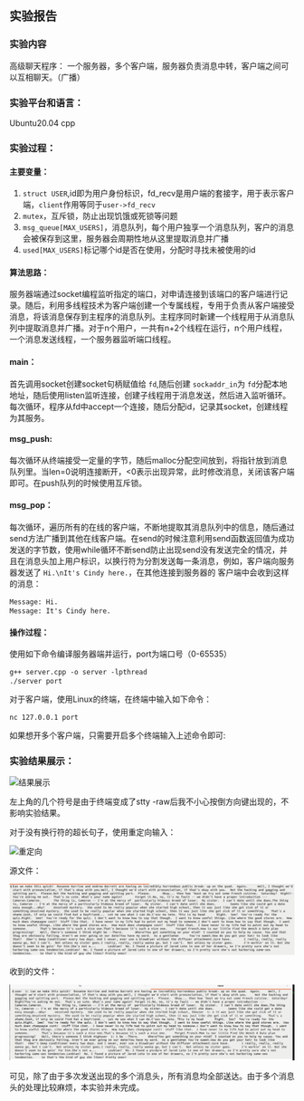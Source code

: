 ## 实验报告

### 实验内容

高级聊天程序：   一个服务器，多个客户端，服务器负责消息中转，客户端之间可以互相聊天。（广播）

### 实验平台和语言：

Ubuntu20.04 cpp

### 实验过程：

#### 主要变量：

1. `struct USER`,id即为用户身份标识，fd_recv是用户端的套接字，用于表示客户端，`client`作用等同于`user->fd_recv`
2. `mutex`，互斥锁，防止出现饥饿或死锁等问题
3. `msg_queue[MAX_USERS]`，消息队列，每个用户独享一个消息队列，客户的消息会被保存到这里，服务器会周期性地从这里提取消息并广播
4. `used[MAX_USERS]`标记哪个id是否在使用，分配时寻找未被使用的id

#### 算法思路：

服务器端通过socket编程监听指定的端口，对申请连接到该端口的客户端进行记录。随后，利用多线程技术为客户端创建一个专属线程，专用于负责从客户端接受消息，将该消息保存到主程序的消息队列。主程序同时新建一个线程用于从消息队列中提取消息并广播。对于n个用户，一共有n+2个线程在运行，n个用户线程，一个消息发送线程，一个服务器监听端口线程。

#### main：

首先调用socket创建socket句柄赋值给 `fd`,随后创建 `sockaddr_in`为 `fd`分配本地地址，随后使用listen监听连接，创建子线程用于消息发送，然后进入监听循环。每次循环，程序从fd中accept一个连接，随后分配id，记录其socket，创建线程为其服务。

#### msg_push:

每次循环从终端接受一定量的字节，随后malloc分配空间放到，将指针放到消息队列里。当len=0说明连接断开，<0表示出现异常，此时修改消息，关闭该客户端即可。在push队列的时候使用互斥锁。

#### msg_pop：

每次循环，遍历所有的在线的客户端，不断地提取其消息队列中的信息，随后通过send方法广播到其他在线客户端。在send的时候注意利用send函数返回值为成功发送的字节数，使用while循环不断send防止出现send没有发送完全的情况，并且在消息头加上用户标识，以换行符为分割发送每一条消息，例如，客户端向服务器发送了 `Hi.\nIt's Cindy here.`，在其他连接到服务器的 客户端中会收到这样的消息：

```text
Message: Hi.
Message: It's Cindy here.
```

#### 操作过程：

使用如下命令编译服务器端并运行，port为端口号（0-65535）

```
g++ server.cpp -o server -lpthread
./server port
```

对于客户端，使用Linux的终端，在终端中输入如下命令：

```
nc 127.0.0.1 port
```

如果想开多个客户端，只需要开启多个终端输入上述命令即可:

### 实验结果展示：

![结果展示](E:\documents\study\ComNet\lab2\result.png)



左上角的几个符号是由于终端变成了stty -raw后我不小心按倒方向键出现的，不影响实验结果。

对于没有换行符的超长句子，使用重定向输入：

![重定向](E:\documents\study\ComNet\lab2\重定向.png)

源文件：

![source](./源text.png)

收到的文件：

![recv](./recvtext.png)

可见，除了由于多次发送出现的多个消息头，所有消息均全部送达。由于多个消息头的处理比较麻烦，本实验并未完成。